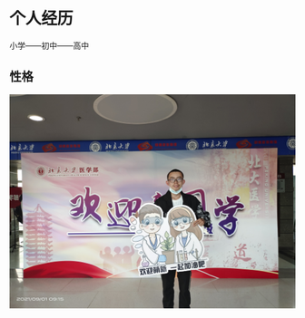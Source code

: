 <!DOCTYPE html>
<html lang="zh-cn">
  <head>
    <meta charset="utf-8"/>
    <title>自我介绍</title>
  </head>
  <body>
    <h1>个人经历</h1>
    <p>小学——初中——高中</p>
    <h2>性格</h2>
    <img src="/微信图片_20210902113624.jpg">
  </body>
</html>
